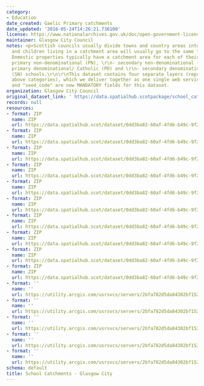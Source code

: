 ```yaml
---
category:
- Education
date_created: Gaelic Primary catchments
date_updated: '2016-05-24T14:26:21.736100'
license: https://www.nationalarchives.gov.uk/doc/open-government-licence/version/3/
maintainer: Glasgow City Council
notes: <p>Scottish councils usually divide towns and country areas into catchments
  and children living in a catchment area will usually go to the same local school.
  Domestic properties typically have a catchment area for each of their local:\r\n-
  primary non-denominational (PN), \r\n- secondary non-denominational (SN), \r\n-
  primary denominational/ Catholic (PD) and \r\n- secondary denominational/ Catholic
  (SN) schools.\r\n\r\nThis dataset contains four separate layers (representing those
  above categories), which we deliver together as one single web service or zip folder.  \r\n\r\n"name"
  and "seed_code" are now MANDATORY fields for this dataset.                                                                                                                                                                                                                                                                                                                                                                                                                                                                                                                                                                                                                                                                                                                                                                                                                                                                                                                                                                                                                                                                                                                                                                                                                                                                                                                                                                                                                                                                                                                                                                                                                                                                                                               </p>
organization: Glasgow City Council
original_dataset_link: ' https://data.spatialhub.scotpackage/school_catchments-gc'
records: null
resources:
- format: ZIP
  name: ZIP
  url: https://data.spatialhub.scot/dataset/0dd3ba82-60af-4fd6-b49c-9f2e81246fe6/resource/47097c50-42c8-4eaa-be76-038fcaa4d388/download/gaelicprcatchments.zip
- format: ZIP
  name: ZIP
  url: https://data.spatialhub.scot/dataset/0dd3ba82-60af-4fd6-b49c-9f2e81246fe6/resource/69ff621f-2b25-4123-bb7f-f615176e91c7/download/ndprcatchments.zip
- format: ZIP
  name: ZIP
  url: https://data.spatialhub.scot/dataset/0dd3ba82-60af-4fd6-b49c-9f2e81246fe6/resource/e8fe2e6f-1408-434e-9ad3-50c927ef1f7e/download/ndseccatchments.zip
- format: ZIP
  name: ZIP
  url: https://data.spatialhub.scot/dataset/0dd3ba82-60af-4fd6-b49c-9f2e81246fe6/resource/33c3e7a0-cc7b-4e87-8bf6-6643a080a429/download/rcprcatchments.zip
- format: ZIP
  name: ZIP
  url: https://data.spatialhub.scot/dataset/0dd3ba82-60af-4fd6-b49c-9f2e81246fe6/resource/d6acd281-8390-446c-9f09-0a6d6b719594/download/rcseccatchments.zip
- format: ZIP
  name: ZIP
  url: https://data.spatialhub.scot/dataset/0dd3ba82-60af-4fd6-b49c-9f2e81246fe6/resource/e23b325a-5d47-4f44-9cc5-6f10e9f5e214/download/gaelicprm.zip
- format: ZIP
  name: ZIP
  url: https://data.spatialhub.scot/dataset/0dd3ba82-60af-4fd6-b49c-9f2e81246fe6/resource/c02182b0-1c37-4098-ba81-cdc259ba64f6/download/ndprm.zip
- format: ZIP
  name: ZIP
  url: https://data.spatialhub.scot/dataset/0dd3ba82-60af-4fd6-b49c-9f2e81246fe6/resource/de025711-90d8-4c94-a172-4d22daddf462/download/ndsec.zip
- format: ZIP
  name: ZIP
  url: https://data.spatialhub.scot/dataset/0dd3ba82-60af-4fd6-b49c-9f2e81246fe6/resource/94475846-9df1-4c67-b805-23d18196693f/download/rcprm.zip
- format: ZIP
  name: ZIP
  url: https://data.spatialhub.scot/dataset/0dd3ba82-60af-4fd6-b49c-9f2e81246fe6/resource/f8fc1d13-49c1-453c-8e1e-95b27175f716/download/rcsec.zip
- format: ''
  name: ''
  url: https://utility.arcgis.com/usrsvcs/servers/2bfa782d5da84302bf15219e19a05112/services/OPEN_DATA/Schools_Catchments_Open/MapServer/WFSServer?request=GetCapabilities&service=WFS
- format: ''
  name: ''
  url: https://utility.arcgis.com/usrsvcs/servers/2bfa782d5da84302bf15219e19a05112/services/OPEN_DATA/Schools_Catchments_Open/MapServer/WFSServer?request=GetCapabilities&service=WFS
- format: ''
  name: ''
  url: https://utility.arcgis.com/usrsvcs/servers/2bfa782d5da84302bf15219e19a05112/services/OPEN_DATA/Schools_Catchments_Open/MapServer/WFSServer?request=GetCapabilities&service=WFS
- format: ''
  name: ''
  url: https://utility.arcgis.com/usrsvcs/servers/2bfa782d5da84302bf15219e19a05112/services/OPEN_DATA/Schools_Catchments_Open/MapServer/WFSServer?request=GetCapabilities&service=WFS
- format: ''
  name: ''
  url: https://utility.arcgis.com/usrsvcs/servers/2bfa782d5da84302bf15219e19a05112/services/OPEN_DATA/Schools_Catchments_Open/MapServer/WFSServer?request=GetCapabilities&service=WFS
schema: default
title: School Catchments - Glasgow City
---
```

